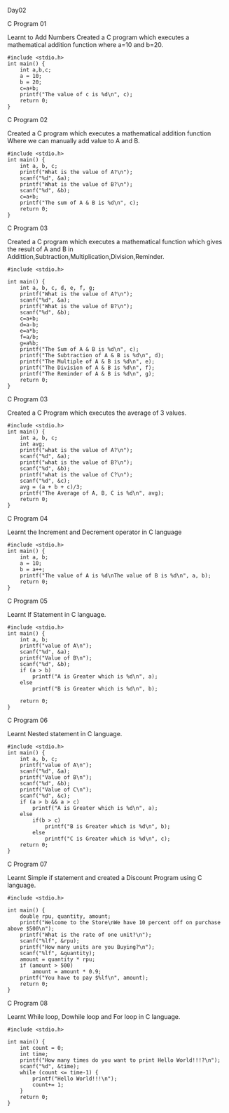 Day02


C Program 01

Learnt to Add Numbers Created a C program which executes a mathematical addition function where a=10 and b=20.

    #include <stdio.h>
    int main() {
        int a,b,c;
        a = 10;
        b = 20;
        c=a+b;
        printf("The value of c is %d\n", c);
        return 0;
    }

C Program 02

Created a C program which executes a mathematical addition function Where we can manually add value to A and B.

    #include <stdio.h>
    int main() {
        int a, b, c;
        printf("What is the value of A?\n");
        scanf("%d", &a);
        printf("What is the value of B?\n");
        scanf("%d", &b);
        c=a+b;
        printf("The sum of A & B is %d\n", c);
        return 0;
    }


C Program 03

Created a C program which executes a mathematical function which gives the result of A and B in Addittion,Subtraction,Multiplication,Division,Reminder.

    #include <stdio.h>

    int main() {
        int a, b, c, d, e, f, g;
        printf("What is the value of A?\n");
        scanf("%d", &a);
        printf("What is the value of B?\n");
        scanf("%d", &b);
        c=a+b;
        d=a-b;
        e=a*b;
        f=a/b;
        g=a%b;
        printf("The Sum of A & B is %d\n", c);
        printf("The Subtraction of A & B is %d\n", d);
        printf("The Multiple of A & B is %d\n", e);
        printf("The Division of A & B is %d\n", f);
        printf("The Reminder of A & B is %d\n", g);
        return 0;
    } 

C Program 03

Created a C Program which executes the average of 3 values.

    #include <stdio.h>
    int main() {
        int a, b, c;
        int avg;
        printf("what is the value of A?\n");
        scanf("%d", &a);
        printf("what is the value of B?\n");
        scanf("%d", &b);
        printf("what is the value of C?\n");
        scanf("%d", &c);
        avg = (a + b + c)/3;
        printf("The Average of A, B, C is %d\n", avg);
        return 0;
    }

C Program 04

Learnt the Increment and Decrement operator in C language
    
    #include <stdio.h>
    int main() {
        int a, b;
        a = 10;
        b = a++;
        printf("The value of A is %d\nThe value of B is %d\n", a, b);
        return 0;
    }


C Program 05

Learnt If Statement in C language.

    #include <stdio.h>
    int main() {
        int a, b;
        printf("value of A\n");
        scanf("%d", &a);
        printf("Value of B\n");
        scanf("%d", &b);
        if (a > b)
            printf("A is Greater which is %d\n", a);
        else
            printf("B is Greater which is %d\n", b);
    
        return 0;
    }

C Program 06

Learnt Nested statement in C language.


    #include <stdio.h>
    int main() {
        int a, b, c;
        printf("value of A\n");
        scanf("%d", &a);
        printf("Value of B\n");
        scanf("%d", &b);
        printf("Value of C\n");
        scanf("%d", &c);
        if (a > b && a > c)
            printf("A is Greater which is %d\n", a);
        else
            if(b > c)
                printf("B is Greater which is %d\n", b);
            else
                printf("C is Greater which is %d\n", c);
        return 0;
    }

C Program 07

Learnt Simple if statement and created a Discount Program using C language.

    #include <stdio.h>

    int main() {
        double rpu, quantity, amount;
        printf("Welcome to the Store\nWe have 10 percent off on purchase above $500\n");
        printf("What is the rate of one unit?\n");
        scanf("%lf", &rpu);
        printf("How many units are you Buying?\n");
        scanf("%lf", &quantity);
        amount = quantity * rpu;
        if (amount > 500)
            amount = amount * 0.9;
        printf("You have to pay $%lf\n", amount);
        return 0;
    }

C Program 08

Learnt While loop, Dowhile loop and For loop in C language.

    #include <stdio.h>

    int main() {
        int count = 0;
        int time;
        printf("How many times do you want to print Hello World!!!?\n");
        scanf("%d", &time);
        while (count <= time-1) {
            printf("Hello World!!!\n");
            count+= 1;
        }
        return 0;
    }
